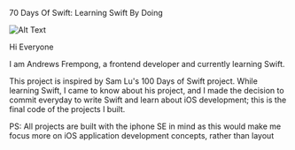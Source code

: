 70 Days Of Swift:
Learning Swift By Doing

![Alt Text](https://media.giphy.com/media/l0HlVBItPYXI7aMk8/giphy.gif)

Hi Everyone

I am Andrews Frempong, a frontend developer and currently learning Swift.

This project is inspired by Sam Lu's 100 Days of Swift project. While learning Swift, I came to know about his project, and I made the decision to commit everyday to write Swift and learn about iOS development; this is the final code of the projects I built.

PS: All projects are built with the iphone SE in mind as this would make me focus more on iOS application development
concepts, rather than layout
